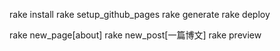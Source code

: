 rake install
rake setup_github_pages 
rake generate
rake deploy

rake new_page[about]
rake new_post[一篇博文]
rake preview
